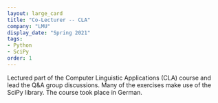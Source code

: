 ```yaml
---
layout: large_card
title: "Co-Lecturer -- CLA"
company: "LMU"
display_date: "Spring 2021"
tags:
- Python
- SciPy
order: 1
---
```


Lectured part of the Computer Linguistic Applications (CLA) course and lead the Q&A group discussions. Many of the exercises make use of the SciPy library. The course took place in German.